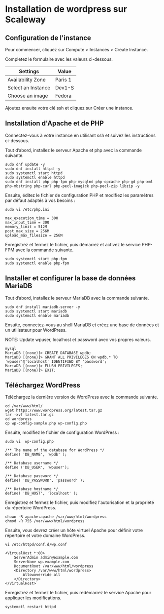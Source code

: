 # Installation de wordpress sur Scaleway

## Configuration de l'instance

Pour commencer, cliquez sur Compute > Instances > Create Instance.

Completez le formulaire avec les valeurs ci-dessous.

|Settings            | Value   |
| ------------------ | ------- |
| Availability Zone  | Paris 1 |
| Select an Instance | Dev1-S  |
| Choose an image    | Fedora  |

Ajoutez ensuite votre clé ssh et cliquez sur Créer une instance.

## Installation d'Apache et de PHP

Connectez-vous à votre instance en utilisant ssh et suivez les instructions ci-dessous.

Tout d’abord, installez le serveur Apache et php avec la commande suivante.

```shell
sudo dnf update -y
sudo dnf install httpd -y
sudo systemctl start httpd
sudo systemctl enable httpd
sudo dnf install php php-fpm php-mysqlnd php-opcache php-gd php-xml php-mbstring php-curl php-pecl-imagick php-pecl-zip libzip -y
```

Ensuite, éditez le fichier de configuration PHP et modifiez les paramètres par défaut adaptés à vos besoins :

```shell
sudo vi /etc/php.ini
```

```shell
max_execution_time = 300 
max_input_time = 300 
memory_limit = 512M 
post_max_size = 256M 
upload_max_filesize = 256M
```

Enregistrez et fermez le fichier, puis démarrez et activez le service PHP-FPM avec la commande suivante.


```shell
sudo systemctl start php-fpm
sudo systemctl enable php-fpm
```

## Installer et configurer la base de données MariaDB

Tout d’abord, installez le serveur MariaDB avec la commande suivante.

```shell
sudo dnf install mariadb-server -y
sudo systemctl start mariadb
sudo systemctl enable mariadb
```

Ensuite, connectez-vous au shell MariaDB et créez une base de données et un utilisateur pour WordPress.

NOTE: Update wpuser, localhost et password avec vos propres valeurs.

```shell
mysql
MariaDB [(none)]> CREATE DATABASE wpdb;
MariaDB [(none)]> GRANT ALL PRIVILEGES ON wpdb.* TO 'wpuser'@'localhost' IDENTIFIED BY 'password';
MariaDB [(none)]> FLUSH PRIVILEGES;
MariaDB [(none)]> EXIT;
```

## Téléchargez WordPress

Téléchargez la dernière version de WordPress avec la commande suivante.

```shell
cd /var/www/html/
wget https://www.wordpress.org/latest.tar.gz
tar -xvf latest.tar.gz 
cd wordpress
cp wp-config-sample.php wp-config.php
```

Ensuite, modifiez le fichier de configuration WordPress :

```shell
sudo vi  wp-config.php
```

```shell
/** The name of the database for WordPress */
define( 'DB_NAME', 'wpdb' );

/** Database username */
define ('DB_USER', 'wpuser');

/** Database password */
define( 'DB_PASSWORD', 'password' );

/** Database hostname */
define( 'DB_HOST', 'localhost' );
```

Enregistrez et fermez le fichier, puis modifiez l'autorisation et la propriété du répertoire WordPress.

```shell
chown -R apache:apache /var/www/html/wordpress
chmod -R 755 /var/www/html/wordpress
```

Ensuite, vous devrez créer un hôte virtuel Apache pour définir votre répertoire et votre domaine WordPress.


```shell
vi /etc/httpd/conf.d/wp.conf
```

```shell
<VirtualHost *:80>
    ServerAdmin admin@example.com
    ServerName wp.example.com
    DocumentRoot /var/www/html/wordpress
    <Directory /var/www/html/wordpress>
        Allowoverride all
    </Directory>
</VirtualHost>
```

Enregistrez et fermez le fichier, puis redémarrez le service Apache pour appliquer les modifications.

```shell
systemctl restart httpd 
```






